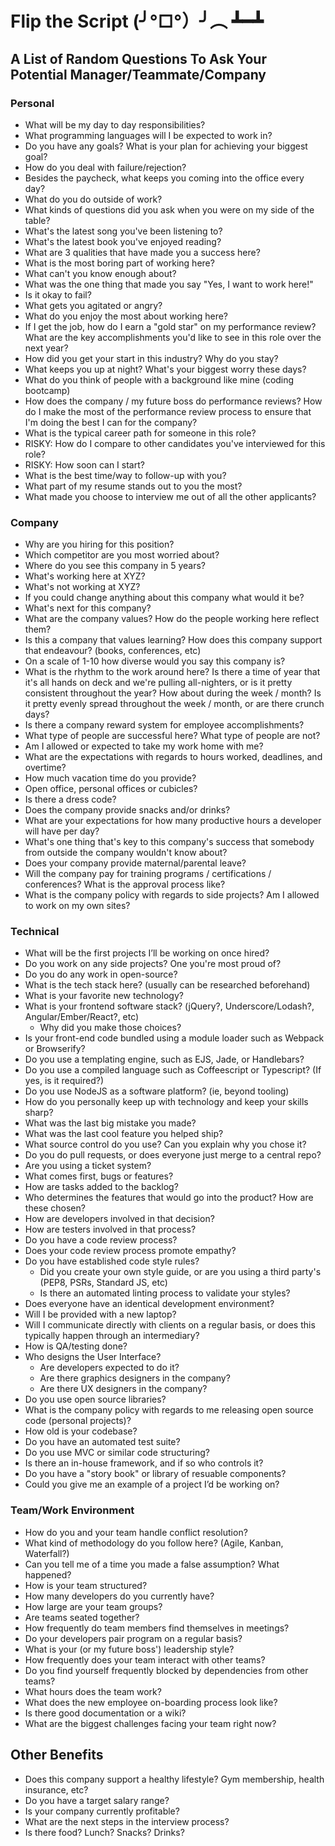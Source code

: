 # Flip the Script (╯°□°）╯︵ ┻━┻
## A List of Random Questions To Ask Your Potential Manager/Teammate/Company

### Personal
- What will be my day to day responsibilities?
- What programming languages will I be expected to work in?
- Do you have any goals? What is your plan for achieving your biggest goal?
- How do you deal with failure/rejection?
- Besides the paycheck, what keeps you coming into the office every day?
- What do you do outside of work?
- What kinds of questions did you ask when you were on my side of the table?
- What's the latest song you've been listening to?
- What's the latest book you've enjoyed reading?
- What are 3 qualities that have made you a success here?
- What is the most boring part of working here?
- What can't you know enough about?
- What was the one thing that made you say "Yes, I want to work here!"
- Is it okay to fail?
- What gets you agitated or angry?
- What do you enjoy the most about working here?
- If I get the job, how do I earn a "gold star" on my performance review? What are the key accomplishments you'd like to see in this role over the next year?
- How did you get your start in this industry? Why do you stay?
- What keeps you up at night? What's your biggest worry these days?
- What do you think of people with a background like mine (coding bootcamp)
- How does the company / my future boss do performance reviews? How do I make the most of the performance review process to ensure that I'm doing the best I can for the company?
- What is the typical career path for someone in this role?
- RISKY: How do I compare to other candidates you've interviewed for this role?
- RISKY: How soon can I start?
- What is the best time/way to follow-up with you?
- What part of my resume stands out to you the most?
- What made you choose to interview me out of all the other applicants?

### Company
- Why are you hiring for this position?
- Which competitor are you most worried about?
- Where do you see this company in 5 years?
- What's working here at XYZ?
- What's not working at XYZ?
- If you could change anything about this company what would it be?
- What's next for this company?
- What are the company values? How do the people working here reflect them?
- Is this a company that values learning? How does this company support that endeavour? (books, conferences, etc)
- On a scale of 1-10 how diverse would you say this company is?
- What is the rhythm to the work around here? Is there a time of year that it's all hands on deck and we're pulling all-nighters, or is it pretty consistent throughout the year? How about during the week / month? Is it pretty evenly spread throughout the week / month, or are there crunch days?
- Is there a company reward system for employee accomplishments?
- What type of people are successful here? What type of people are not?
- Am I allowed or expected to take my work home with me?
- What are the expectations with regards to hours worked, deadlines, and overtime?
- How much vacation time do you provide?
- Open office, personal offices or cubicles?
- Is there a dress code?
- Does the company provide snacks and/or drinks?
- What are your expectations for how many productive hours a developer will have per day?
- What's one thing that's key to this company's success that somebody from outside the company wouldn't know about?
- Does your company provide maternal/parental leave?
- Will the company pay for training programs / certifications / conferences? What is the approval process like?
- What is the company policy with regards to side projects? Am I allowed to work on my own sites?

### Technical
- What will be the first projects I’ll be working on once hired?
- Do you work on any side projects? One you're most proud of?
- Do you do any work in open-source?
- What is the tech stack here? (usually can be researched beforehand)
- What is your favorite new technology?
- What is your frontend software stack? (jQuery?, Underscore/Lodash?, Angular/Ember/React?, etc)
    - Why did you make those choices?
- Is your front-end code bundled using a module loader such as Webpack or Browserify?
- Do you use a templating engine, such as EJS, Jade, or Handlebars?
- Do you use a compiled language such as Coffeescript or Typescript? (If yes, is it required?)
- Do you use NodeJS as a software platform? (ie, beyond tooling)
- How do you personally keep up with technology and keep your skills sharp?
- What was the last big mistake you made?
- What was the last cool feature you helped ship?
- What source control do you use? Can you explain why you chose it?
- Do you do pull requests, or does everyone just merge to a central repo?
- Are you using a ticket system?
- What comes first, bugs or features?
- How are tasks added to the backlog?
- Who determines the features that would go into the product? How are these chosen?
- How are developers involved in that decision?
- How are testers involved in that process?
- Do you have a code review process?
- Does your code review process promote empathy?
- Do you have established code style rules?
    - Did you create your own style guide, or are you using a third party's (PEP8, PSRs, Standard JS, etc)
    - Is there an automated linting process to validate your styles?
- Does everyone have an identical development environment?
- Will I be provided with a new laptop?
- Will I communicate directly with clients on a regular basis, or does this typically happen through an intermediary?
- How is QA/testing done?
- Who designs the User Interface?
    - Are developers expected to do it?
    - Are there graphics designers in the company?
    - Are there UX designers in the company?
- Do you use open source libraries?
- What is the company policy with regards to me releasing open source code (personal projects)?
- How old is your codebase?
- Do you have an automated test suite?
- Do you use MVC or similar code structuring?
- Is there an in-house framework, and if so who controls it?
- Do you have a "story book" or library of resuable components?
- Could you give me an example of a project I’d be working on?

### Team/Work Environment
- How do you and your team handle conflict resolution?
- What kind of methodology do you follow here? (Agile, Kanban, Waterfall?)
- Can you tell me of a time you made a false assumption? What happened?
- How is your team structured?
- How many developers do you currently have?
- How large are your team groups?
- Are teams seated together?
- How frequently do team members find themselves in meetings?
- Do your developers pair program on a regular basis?
- What is your (or my future boss') leadership style?
- How frequently does your team interact with other teams?
- Do you find yourself frequently blocked by dependencies from other teams?
- What hours does the team work?
- What does the new employee on-boarding process look like?
- Is there good documentation or a wiki?
- What are the biggest challenges facing your team right now?

## Other Benefits
- Does this company support a healthy lifestyle? Gym membership, health insurance, etc?
- Do you have a target salary range?
- Is your company currently profitable?
- What are the next steps in the interview process?
- Is there food? Lunch? Snacks? Drinks?
